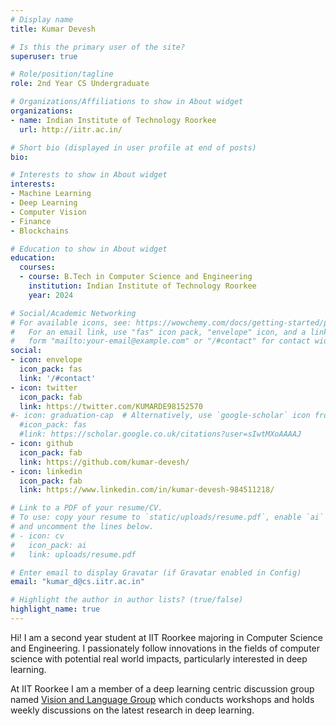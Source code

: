 ```yaml
---
# Display name
title: Kumar Devesh

# Is this the primary user of the site?
superuser: true

# Role/position/tagline
role: 2nd Year CS Undergraduate

# Organizations/Affiliations to show in About widget
organizations:
- name: Indian Institute of Technology Roorkee
  url: http://iitr.ac.in/

# Short bio (displayed in user profile at end of posts)
bio: 

# Interests to show in About widget
interests:
- Machine Learning 
- Deep Learning
- Computer Vision
- Finance
- Blockchains

# Education to show in About widget
education:
  courses:
  - course: B.Tech in Computer Science and Engineering
    institution: Indian Institute of Technology Roorkee
    year: 2024

# Social/Academic Networking
# For available icons, see: https://wowchemy.com/docs/getting-started/page-builder/#icons
#   For an email link, use "fas" icon pack, "envelope" icon, and a link in the
#   form "mailto:your-email@example.com" or "/#contact" for contact widget.
social:
- icon: envelope
  icon_pack: fas
  link: '/#contact'
- icon: twitter
  icon_pack: fab
  link: https://twitter.com/KUMARDE98152570
#- icon: graduation-cap  # Alternatively, use `google-scholar` icon from `ai` icon pack
  #icon_pack: fas
  #link: https://scholar.google.co.uk/citations?user=sIwtMXoAAAAJ
- icon: github
  icon_pack: fab
  link: https://github.com/kumar-devesh/
- icon: linkedin
  icon_pack: fab
  link: https://www.linkedin.com/in/kumar-devesh-984511218/

# Link to a PDF of your resume/CV.
# To use: copy your resume to `static/uploads/resume.pdf`, enable `ai` icons in `params.toml`, 
# and uncomment the lines below.
# - icon: cv
#   icon_pack: ai
#   link: uploads/resume.pdf

# Enter email to display Gravatar (if Gravatar enabled in Config)
email: "kumar_d@cs.iitr.ac.in"

# Highlight the author in author lists? (true/false)
highlight_name: true
---
```

<!-- {{< icon name="download" pack="fas" >}} Download my {{< staticref "uploads/demo_resume.pdf" "newtab" >}}resumé{{< /staticref >}}.-->
Hi! I am a second year student at IIT Roorkee majoring in Computer Science and Engineering. I passionately follow innovations in 
the fields of computer science with potential real world impacts, particularly interested in deep learning. 

At IIT Roorkee I am a member of a deep learning centric discussion group named [Vision and Language Group](https://vlgiitr.github.io/) which conducts workshops and holds
weekly discussions on the latest research in deep learning.